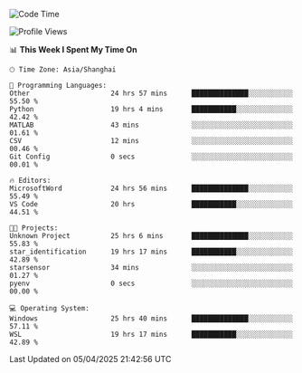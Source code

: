 <!--START_SECTION:waka-->
![Code Time](http://img.shields.io/badge/Code%20Time-2%2C546%20hrs%2012%20mins-blue)

![Profile Views](http://img.shields.io/badge/Profile%20Views-1-blue)

📊 **This Week I Spent My Time On** 

```text
🕑︎ Time Zone: Asia/Shanghai

💬 Programming Languages: 
Other                    24 hrs 57 mins      ██████████████░░░░░░░░░░░   55.50 % 
Python                   19 hrs 4 mins       ███████████░░░░░░░░░░░░░░   42.42 % 
MATLAB                   43 mins             ░░░░░░░░░░░░░░░░░░░░░░░░░   01.61 % 
CSV                      12 mins             ░░░░░░░░░░░░░░░░░░░░░░░░░   00.46 % 
Git Config               0 secs              ░░░░░░░░░░░░░░░░░░░░░░░░░   00.01 % 

🔥 Editors: 
MicrosoftWord            24 hrs 56 mins      ██████████████░░░░░░░░░░░   55.49 % 
VS Code                  20 hrs              ███████████░░░░░░░░░░░░░░   44.51 % 

🐱‍💻 Projects: 
Unknown Project          25 hrs 6 mins       ██████████████░░░░░░░░░░░   55.83 % 
star_identification      19 hrs 17 mins      ███████████░░░░░░░░░░░░░░   42.89 % 
starsensor               34 mins             ░░░░░░░░░░░░░░░░░░░░░░░░░   01.27 % 
pyenv                    0 secs              ░░░░░░░░░░░░░░░░░░░░░░░░░   00.00 % 

💻 Operating System: 
Windows                  25 hrs 40 mins      ██████████████░░░░░░░░░░░   57.11 % 
WSL                      19 hrs 17 mins      ███████████░░░░░░░░░░░░░░   42.89 % 
```


 Last Updated on 05/04/2025 21:42:56 UTC
<!--END_SECTION:waka-->